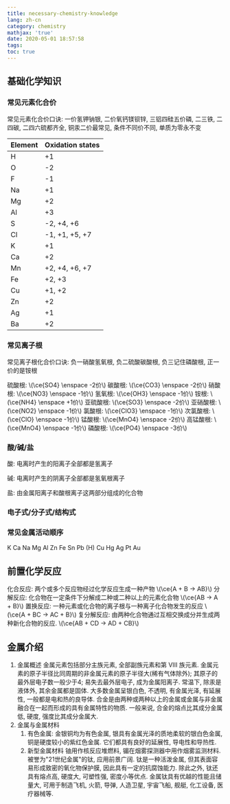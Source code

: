 ```yaml
---
title: necessary-chemistry-knowledge
lang: zh-cn
category: chemistry
mathjax: 'true'
date: 2020-05-01 18:57:58
tags:
toc: true
---
```


## 基础化学知识

### 常见元素化合价

常见元素化合价口诀:
一价氢钾钠银, 二价氧钙镁钡锌,
三铝四硅五价磷, 二三铁, 二四碳,
二四六硫都齐全, 铜汞二价最常见,
条件不同价不同, 单质为零永不变

| Element | Oxidation states |
| ------- | ---------------- |
| H | +1 |
| O | -2 |
| F | -1 |
| Na | +1 |
| Mg | +2 |
| Al | +3 |
| S | -2, +4, +6 |
| Cl | -1, +1, +5, +7 |
| K | +1 |
| Ca | +2 |
| Mn | +2, +4, +6, +7 |
| Fe | +2, +3 |
| Cu | +1, +2 |
| Zn | +2 |
| Ag | +1 |
| Ba | +2 |

### 常见离子根

常见离子根化合价口诀:
负一硝酸氢氧根, 负二硫酸碳酸根,
负三记住磷酸根, 正一价的是铵根

硫酸根: \\(\ce{SO4} \enspace -2价\\)
碳酸根: \\(\ce{CO3} \enspace -2价\\)
硝酸根: \\(\ce{NO3} \enspace -1价\\)
氢氧根: \\(\ce{OH3} \enspace -1价\\)
铵根: \\(\ce{NH4} \enspace +1价\\)
亚硫酸根: \\(\ce{SO3} \enspace -2价\\)
亚硝酸根: \\(\ce{NO2} \enspace -1价\\)
氯酸根: \\(\ce{ClO3} \enspace -1价\\)
次氯酸根: \\(\ce{ClO} \enspace -1价\\)
锰酸根: \\(\ce{MnO4} \enspace -2价\\)
高锰酸根: \\(\ce{MnO4} \enspace -1价\\)
磷酸根: \\(\ce{PO4} \enspace -3价\\)

### 酸/碱/盐

酸: 电离时产生的阳离子全部都是氢离子

碱: 电离时产生的阴离子全部都是氢氧根离子

盐: 由金属阳离子和酸根离子这两部分组成的化合物

### 电子式/分子式/结构式

### 常见金属活动顺序

K Ca Na Mg Al Zn Fe Sn Pb (H) Cu Hg Ag Pt Au

## 前置化学反应

化合反应: 两个或多个反应物经过化学反应生成一种产物 \\(\ce{A + B -> AB}\\)
分解反应: 化合物在一定条件下分解成二种或二种以上的元素化合物 \\(\ce{AB -> A + B}\\)
置换反应: 一种元素或化合物的离子根与一种离子化合物发生的反应 \\(\ce{A + BC -> AC + B}\\)
复分解反应: 由两种化合物通过互相交换成分并生成两种新化合物的反应. \\(\ce{AB + CD -> AD + CB}\\)

## 金属介绍

1. 金属概述
   金属元素包括部分主族元素, 全部副族元素和第 VIII 族元素. 金属元素的原子半径比同周期的非金属元素的原子半径大(稀有气体除外);
   其原子的最外层电子数一般少于4;
   易失去最外层电子, 成为金属阳离子.
   常温下, 除汞是液体外, 其余金属都是固体. 大多数金属呈银白色, 不透明, 有金属光泽, 有延展性, 一般都是电和热的良导体.
   合金是由两种或两种以上的金属或金属与非金属融合在一起而形成的具有金属特性的物质. 一般来说, 合金的熔点比其成分金属低, 硬度, 强度比其成分金属大.
2. 金属与金属材料
   1. 有色金属: 金银铜均为有色金属, 银具有金属光泽的质地柔软的银白色金属, 铜是硬度较小的紫红色金属. 它们都具有良好的延展性, 导电性和导热性.
   2. 新型金属材料 铀用作核反应堆燃料, 镅在烟雾探测器中用作烟雾监测材料. 被誉为"21世纪金属"的钛, 应用前景广阔. 钛是一种活泼金属, 但其表面容易形成致密的氧化物保护膜, 因此具有一定的抗腐蚀能力. 除此之外, 钛还具有熔点高, 硬度大, 可塑性强, 密度小等优点. 金属钛具有优越的性能且储量大, 可用于制造飞机, 火箭, 导弹, 人造卫星, 宇宙飞船, 舰艇, 化工设备, 医疗器械等.
